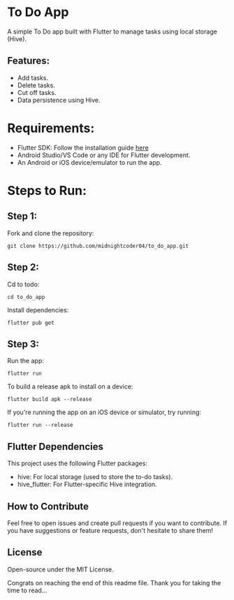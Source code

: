 # To Do App
A simple To Do app built with Flutter to manage tasks using local storage (Hive).

## Features:
- Add tasks.
- Delete tasks.
- Cut off tasks.
- Data persistence using Hive.

# Requirements:
- Flutter SDK: Follow the installation guide [here](https://docs.flutter.dev/get-started/install) <br />
- Android Studio/VS Code or any IDE for Flutter development. <br />
- An Android or iOS device/emulator to run the app.

# Steps to Run:
## Step 1:
Fork and clone the repository: <br />
```
git clone https://github.com/midnightcoder04/to_do_app.git
```
## Step 2:
Cd to todo:
```
cd to_do_app
```
Install dependencies:
```
flutter pub get
```
## Step 3:
Run the app:
```
flutter run
```
To build a release apk to install on a device:
```
flutter build apk --release
```
If you're running the app on an iOS device or simulator, try running:
```
flutter run --release
```

## Flutter Dependencies
This project uses the following Flutter packages:
- hive: For local storage (used to store the to-do tasks).
- hive_flutter: For Flutter-specific Hive integration.

## How to Contribute
Feel free to open issues and create pull requests if you want to contribute. If you have suggestions or feature requests, don't hesitate to share them!
 
## License
Open-source under the MIT License.

Congrats on reaching the end of this readme file. Thank you for taking the time to read...


